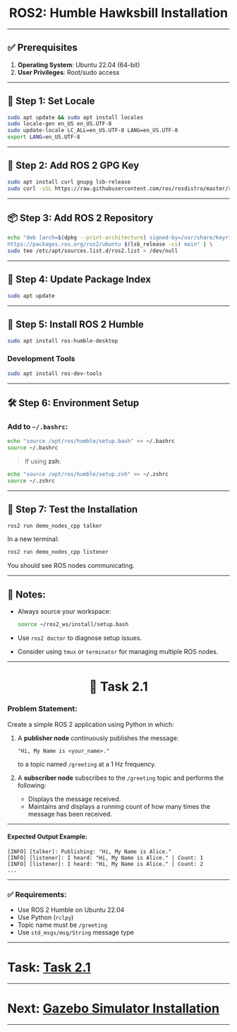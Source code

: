 <h1 align="center">ROS2: Humble Hawksbill Installation</h1>

---

## ✅ Prerequisites

1. **Operating System**: Ubuntu 22.04 (64-bit)
2. **User Privileges**: Root/sudo access

---

## 🧩 Step 1: Set Locale

```bash
sudo apt update && sudo apt install locales
sudo locale-gen en_US en_US.UTF-8
sudo update-locale LC_ALL=en_US.UTF-8 LANG=en_US.UTF-8
export LANG=en_US.UTF-8
```

---

## 🔐 Step 2: Add ROS 2 GPG Key

```bash
sudo apt install curl gnupg lsb-release
sudo curl -sSL https://raw.githubusercontent.com/ros/rosdistro/master/ros.asc | sudo gpg --dearmor -o /usr/share/keyrings/ros-archive-keyring.gpg
```

---

## 📦 Step 3: Add ROS 2 Repository

```bash
echo "deb [arch=$(dpkg --print-architecture) signed-by=/usr/share/keyrings/ros-archive-keyring.gpg] \
https://packages.ros.org/ros2/ubuntu $(lsb_release -cs) main" | \
sudo tee /etc/apt/sources.list.d/ros2.list > /dev/null
```

---

## 🔄 Step 4: Update Package Index

```bash
sudo apt update
```

---

## 🧰 Step 5: Install ROS 2 Humble



```bash
sudo apt install ros-humble-desktop
```


### Development Tools

```bash
sudo apt install ros-dev-tools
```

---

## 🛠 Step 6: Environment Setup

### Add to `~/.bashrc`:

```bash
echo "source /opt/ros/humble/setup.bash" >> ~/.bashrc
source ~/.bashrc
```

> If using **zsh**:

```bash
echo "source /opt/ros/humble/setup.zsh" >> ~/.zshrc
source ~/.zshrc
```

---

## 🧪 Step 7: Test the Installation

```bash
ros2 run demo_nodes_cpp talker
```

In a new terminal:

```bash
ros2 run demo_nodes_cpp listener
```

You should see ROS nodes communicating.

---

## 📝 Notes:

* Always source your workspace:

  ```bash
  source ~/ros2_ws/install/setup.bash
  ```

* Use `ros2 doctor` to diagnose setup issues.

* Consider using `tmux` or `terminator` for managing multiple ROS nodes.

---

<h1 align="center">🎯 Task 2.1</h1>

### **Problem Statement:**

Create a simple ROS 2 application using Python in which:

1. A **publisher node** continuously publishes the message:

   ```
   "Hi, My Name is <your_name>."
   ```

   to a topic named `/greeting` at a 1 Hz frequency.

2. A **subscriber node** subscribes to the `/greeting` topic and performs the following:

   * Displays the message received.
   * Maintains and displays a running count of how many times the message has been received.

---

#### **Expected Output Example:**

```text
[INFO] [talker]: Publishing: "Hi, My Name is Alice."
[INFO] [listener]: I heard: "Hi, My Name is Alice." | Count: 1
[INFO] [listener]: I heard: "Hi, My Name is Alice." | Count: 2
...
```

---

### ✅ Requirements:

* Use ROS 2 Humble on Ubuntu 22.04
* Use Python (`rclpy`)
* Topic name must be `/greeting`
* Use `std_msgs/msg/String` message type

---

# Task: [Task 2.1](https://github.com/ShaneshrajeK/Aero_Modelling_Club_Summer_Camp_2025/blob/main/Week_2/task1.md)

---

# Next: [Gazebo Simulator Installation](https://github.com/ShaneshrajeK/Aero_Modelling_Club_Summer_Camp_2025/blob/main/Week_2/gazebo.md)

---
